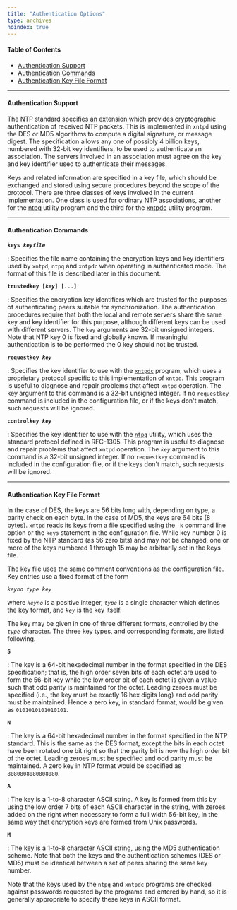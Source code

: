 ```yaml
---
title: "Authentication Options"
type: archives
noindex: true
---
```


#### Table of Contents

*   [Authentication Support](/archives/3-5.93e/authopt/#authentication-support)
*   [Authentication Commands](/archives/3-5.93e/authopt/#authentication-commands)
*   [Authentication Key File Format](/archives/3-5.93e/authopt/#authentication-key-file-format)

* * *

#### Authentication Support

The NTP standard specifies an extension which provides cryptographic authentication of received NTP packets. This is implemented in <code>xntpd</code> using the DES or MD5 algorithms to compute a digital signature, or message digest. The specification allows any one of possibly 4 billion keys, numbered with 32-bit key identifiers, to be used to authenticate an association. The servers involved in an association must agree on the key and key identifier used to authenticate their messages. 

Keys and related information are specified in a key file, which should be exchanged and stored using secure procedures beyond the scope of the protocol. There are three classes of keys involved in the current implementation. One class is used for ordinary NTP associations, another for the [ntpq](/archives/3-5.93e/ntpq/) utility program and the third for the [xntpdc](/archives/3-5.93e/xntpdc/) utility program. 

* * *

#### Authentication Commands

<code>**keys _keyfile_**</code>

: Specifies the file name containing the encryption keys and key identifiers used by <code>xntpd</code>, <code>ntpq</code> and <code>xntpdc</code> when operating in authenticated mode. The format of this file is described later in this document. 

<code>**trustedkey [_key_] [...]**</code>

: Specifies the encryption key identifiers which are trusted for the purposes of authenticating peers suitable for synchronization. The authentication procedures require that both the local and remote servers share the same key and key identifier for this purpose, although different keys can be used with different servers. The <code>key</code> arguments are 32-bit unsigned integers. Note that NTP key 0 is fixed and globally known. If meaningful authentication is to be performed the 0 key should not be trusted.  

<code>**requestkey _key_**</code>

: Specifies the key identifier to use with the [<code>xntpdc</code>](/archives/3-5.93e/xntpdc/) program, which uses a proprietary protocol specific to this implementation of <code>xntpd</code>. This program is useful to diagnose and repair problems that affect <code>xntpd</code> operation. The key argument to this command is a 32-bit unsigned integer. If no <code>requestkey</code> command is included in the configuration file, or if the keys don't match, such requests will be ignored. 

<code>**controlkey _key_**</code>

: Specifies the key identifier to use with the [<code>ntpq</code>](/archives/3-5.93e/ntpq/) utility, which uses the standard protocol defined in RFC-1305. This program is useful to diagnose and repair problems that affect <code>xntpd</code> operation. The <code>_key_</code> argument to this command is a 32-bit unsigned integer. If no <code>requestkey</code> command is included in the configuration file, or if the keys don't match, such requests will be ignored. 

* * *

#### Authentication Key File Format

In the case of DES, the keys are 56 bits long with, depending on type, a parity check on each byte. In the case of MD5, the keys are 64 bits (8 bytes). <code>xntpd</code> reads its keys from a file specified using the <code>-k</code> command line option or the <code>keys</code> statement in the configuration file. While key number 0 is fixed by the NTP standard (as 56 zero bits) and may not be changed, one or more of the keys numbered 1 through 15 may be arbitrarily set in the keys file.

The key file uses the same comment conventions as the configuration file. Key entries use a fixed format of the form

<code>_keyno type key_</code>

where <code>_keyno_</code> is a positive integer, <code>_type_</code> is a single character which defines the key format, and <code>_key_</code> is the key itself.

The key may be given in one of three different formats, controlled by the <code>_type_</code> character. The three key types, and corresponding formats, are listed following.

<code>**S**</code>

: The key is a 64-bit hexadecimal number in the format specified in the DES specification; that is, the high order seven bits of each octet are used to form the 56-bit key while the low order bit of each octet is given a value such that odd parity is maintained for the octet. Leading zeroes must be specified (i.e., the key must be exactly 16 hex digits long) and odd parity must be maintained. Hence a zero key, in standard format, would be given as <code>0101010101010101</code>.

<code>**N**</code>

: The key is a 64-bit hexadecimal number in the format specified in the NTP standard. This is the same as the DES format, except the bits in each octet have been rotated one bit right so that the parity bit is now the high order bit of the octet. Leading zeroes must be specified and odd parity must be maintained. A zero key in NTP format would be specified as <code>8080808080808080</code>.

<code>**A**</code>

: The key is a 1-to-8 character ASCII string. A key is formed from this by using the low order 7 bits of each ASCII character in the string, with zeroes added on the right when necessary to form a full width 56-bit key, in the same way that encryption keys are formed from Unix passwords.

<code>**M**</code>

: The key is a 1-to-8 character ASCII string, using the MD5 authentication scheme. Note that both the keys and the authentication schemes (DES or MD5) must be identical between a set of peers sharing the same key number.

Note that the keys used by the <code>ntpq</code> and <code>xntpdc</code> programs are checked against passwords requested by the programs and entered by hand, so it is generally appropriate to specify these keys in ASCII format.